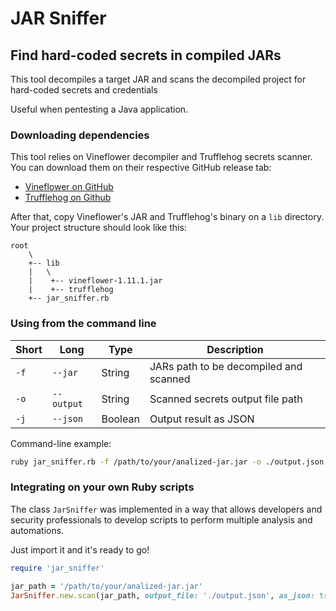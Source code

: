 # JAR Sniffer

## Find hard-coded secrets in compiled JARs

This tool decompiles a target JAR and scans the decompiled project for
hard-coded secrets and credentials

Useful when pentesting a Java application.

### Downloading dependencies

This tool relies on Vineflower decompiler and Trufflehog secrets scanner.
You can download them on their respective GitHub release tab:

- [Vineflower on GitHub](https://github.com/Vineflower/vineflower/releases)
- [Trufflehog on Github](https://github.com/trufflesecurity/trufflehog/releases)

After that, copy Vineflower's JAR and Trufflehog's binary on a `lib` directory.
Your project structure should look like this:

```plaintext
root
    \
    +-- lib
    |   \
    |    +-- vineflower-1.11.1.jar
    |    +-- trufflehog
    +-- jar_sniffer.rb
```

### Using from the command line

| Short | Long       | Type    | Description                            |
|-------|------------|---------|----------------------------------------|
| `-f`  | `--jar`    | String  | JARs path to be decompiled and scanned |
| `-o`  | `--output` | String  | Scanned secrets output file path       |
| `-j`  | `--json`   | Boolean | Output result as JSON                  |

Command-line example:

```bash
ruby jar_sniffer.rb -f /path/to/your/analized-jar.jar -o ./output.json -j
```

### Integrating on your own Ruby scripts

The class `JarSniffer` was implemented in a way that allows developers and security
professionals to develop scripts to perform multiple analysis and automations.

Just import it and it's ready to go!

```ruby
require 'jar_sniffer'

jar_path = '/path/to/your/analized-jar.jar'
JarSniffer.new.scan(jar_path, output_file: './output.json', as_json: true)
```
